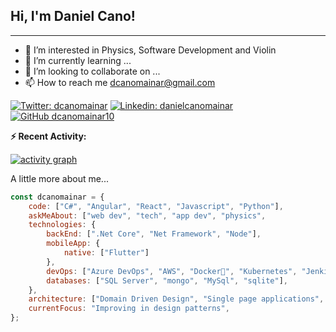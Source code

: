 <h2> Hi, I'm Daniel Cano! </h2> <hr>


- 👀 I’m interested in Physics, Software Development and Violin
- 🌱 I’m currently learning ...
- 💞️ I’m looking to collaborate on ...
- 📫 How to reach me dcanomainar@gmail.com

[![Twitter: dcanomainar](https://img.shields.io/twitter/follow/dcanomainar?style=social)](https://twitter.com/dcanomainar)
[![Linkedin: danielcanomainar](https://img.shields.io/badge/-danielcanomainar-blue?style=flat-square&logo=Linkedin&logoColor=white&link=https://www.linkedin.com/in/daniel-cano-mainar-b3b087ba/)](https://www.linkedin.com/in/daniel-cano-mainar-b3b087ba/)
[![GitHub dcanomainar10](https://img.shields.io/github/followers/dcanomainar10?label=follow&style=social)](https://github.com/dcanomainar10)

**:zap: Recent Activity:**

[![activity graph](https://activity-graph.herokuapp.com/graph?username=dcanomainar10&custom_title=Erwin%27s%20activity%20graph&theme=github-light&hide_border=true)](https://github.com/ashutosh00710/github-readme-activity-graph)

 A little more about me...  

```javascript
const dcanomainar = {
    code: ["C#", "Angular", "React", "Javascript", "Python"],
    askMeAbout: ["web dev", "tech", "app dev", "physics", 				"mathematics"],
    technologies: {
        backEnd: [".Net Core", "Net Framework", "Node"],
        mobileApp: {
            native: ["Flutter"]
        },
        devOps: ["Azure DevOps", "AWS", "Docker🐳", "Kubernetes", "Jenkins"],
        databases: ["SQL Server", "mongo", "MySql", "sqlite"],
    },
    architecture: ["Domain Driven Design", "Single page applications", "Model-View-Controller"],
    currentFocus: "Improving in design patterns",
};
```
